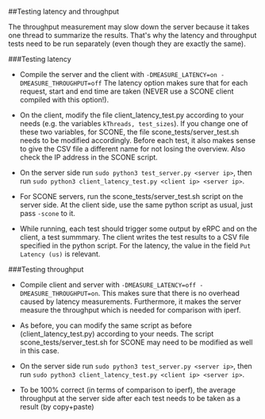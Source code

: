 ##Testing latency and throughput

The throughput measurement may slow down the server because it takes one thread to summarize the results.
That's why the latency and throughput tests need to be run separately (even though they are exactly the same).

###Testing latency
* Compile the server and the client with ```-DMEASURE_LATENCY=on -DMEASURE_THROUGHPUT=off``` 
  The latency option makes sure that for each request, start and end time are taken 
  (NEVER use a SCONE client compiled with this option!).
  
* On the client, modify the file client_latency_test.py according to your needs 
  (e.g. the variables ```kThreads, test_sizes```). 
  If you change one of these two variables, for SCONE, the file scone_tests/server_test.sh needs to be modified accordingly.
  Before each test, it also makes sense to give the CSV file a different name for not losing the overview.
  Also check the IP address in the SCONE script.

* On the server side run ```sudo python3 test_server.py <server ip>```, then run 
  ```sudo python3 client_latency_test.py <client ip> <server ip>```.
  
* For SCONE servers, run the scone_tests/server_test.sh script on the server side. 
  At the client side, use the same python script as usual, just pass ```-scone``` to it. 

* While running, each test should trigger some output by eRPC and on the client, a test summmary.
  The client writes the test results to a CSV file specified in the python script. 
  For the latency, the value in the field ```Put Latency (us)``` is relevant.
  

###Testing throughput
* Compile client and server with ```-DMEASURE_LATENCY=off -DMEASURE_THROUGHPUT=on```.
  This makes sure that there is no overhead caused by latency measurements. 
  Furthermore, it makes the server measure the throughput which is needed for comparison with iperf.
  
* As before, you can modify the same script as before (client_latency_test.py) according to your needs. 
  The script scone_tests/server_test.sh for SCONE may need to be modified as well in this case.

* On the server side run ```sudo python3 test_server.py <server ip>```, then run
  ```sudo python3 client_latency_test.py <client ip> <server ip>```.

* To be 100% correct (in terms of comparison to iperf),
  the average throughput at the server side after each test needs to be taken as a result
  (by copy+paste)
  

